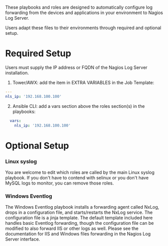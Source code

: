 These playbooks and roles are designed to automatically configure log forwarding from the devices and applications in your environment to Nagios Log Server.

Users adapt these files to their environments through required and optional setup.


# Required Setup

Users must supply the IP address or FQDN of the Nagios Log Server installation.

1) Tower/AWX: add the item in EXTRA VARIABLES in the Job Template:
```yml
---
nls_ip: '192.168.100.100'
```

2) Ansible CLI: add a vars section above the roles section(s) in the playbooks:
```yml
  vars:
    nls_ip: '192.168.100.100'
```


# Optional Setup

### Linux syslog
You are welcome to edit which roles are called by the main Linux syslog playbook. If you don't have to contend with selinux or you don't have MySQL logs to monitor, you can remove those roles.


### Windows Eventlog
The Windows Eventlog playbook installs a forwarding agent called NxLog, drops in a configuration file, and starts/restarts the NxLog service. The configuration file is a jinja template. The default template included here handles basic Eventlog forwarding, though the configuration file can be modified to also forward IIS or other logs as well. Please see the documentation for IIS and Windows files forwarding in the Nagios Log Server interface.